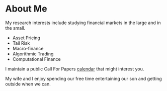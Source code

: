 # About Me


My research interests include studying financial markets in the large and in the small. 

* Asset Pricing
* Tail Risk
* Macro-finance
* Algorithmic Trading
* Computational Finance

I maintain a public Call For Papers [calendar](https://tbeason.com/financeconferences) that might interest you.

My wife and I enjoy spending our free time entertaining our son and getting outside when we can.
